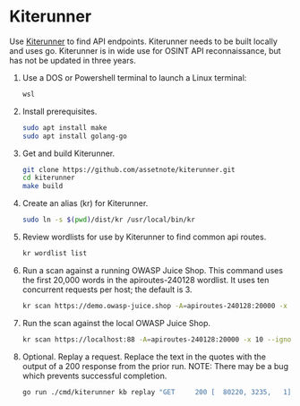# Kiterunner

Use [Kiterunner](https://github.com/assetnote/kiterunner) to find API endpoints. Kiterunner needs to be built locally and uses go. Kiterunner is in wide use for OSINT API reconnaissance, but has not be updated in three years.

1. Use a DOS or Powershell terminal to launch a Linux terminal:

    ``` bat
    wsl
    ```

1. Install prerequisites.

    ``` bash
    sudo apt install make
    sudo apt install golang-go
    ```

1. Get and build Kiterunner.

    ``` bash
    git clone https://github.com/assetnote/kiterunner.git
    cd kiterunner
    make build
    ```

1. Create an alias (kr) for Kiterunner.

    ``` bash
    sudo ln -s $(pwd)/dist/kr /usr/local/bin/kr
    ```

1. Review wordlists for use by Kiterunner to find common api routes.

    ``` bash
    kr wordlist list
    ```

1. Run a scan against a running OWASP Juice Shop. This command uses the first 20,000 words in the apiroutes-240128 wordlist. It uses ten concurrent requests per host; the default is 3.

    ``` bash
    kr scan https://demo.owasp-juice.shop -A=apiroutes-240128:20000 -x 10 --ignore-length=34 --fail-status-codes 404
    ```

1. Run the scan against the local OWASP Juice Shop.

    ``` bash
    kr scan https://localhost:88 -A=apiroutes-240128:20000 -x 10 --ignore-length=34 --fail-status-codes 404
    ```

1. Optional. Replay a request. Replace the text in the quotes with the output of a 200 response from the prior run. NOTE: There may be a bug which prevents successful completion.

    ``` bash
    go run ./cmd/kiterunner kb replay "GET     200 [  80220, 3235,   1] https://demo.owasp-juice.shop/api/challenges 2dpmnJyrnny32octfJuK7zz3n7l"
    ```
